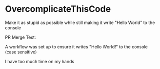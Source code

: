 # OvercomplicateThisCode
Make it as stupid as possible while still making it write "Hello World" to the console

PR Merge Test:

A workflow was set up to ensure it writes "Hello World!" to the console (case sensitive)

I have too much time on my hands
